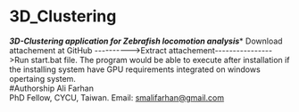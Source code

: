 # 3D_Clustering
*********3D-Clustering application for Zebrafish locomotion analysis**********  Download attachement at GitHub  ---------->Extract attachement---------------->Run start.bat file.  The program would be able to execute after installation if the installing system have GPU requirements integrated on windows opertaing system.                                                                                                                                                                                                                                                                          
#Authorship                                                                                                                                                                                                                                                                                           Ali Farhan  
                                                                                                                                                                                                                                                                                           PhD Fellow, CYCU, Taiwan.
Email: smalifarhan@gmail.com                                                                                                                                                                                                                                            

